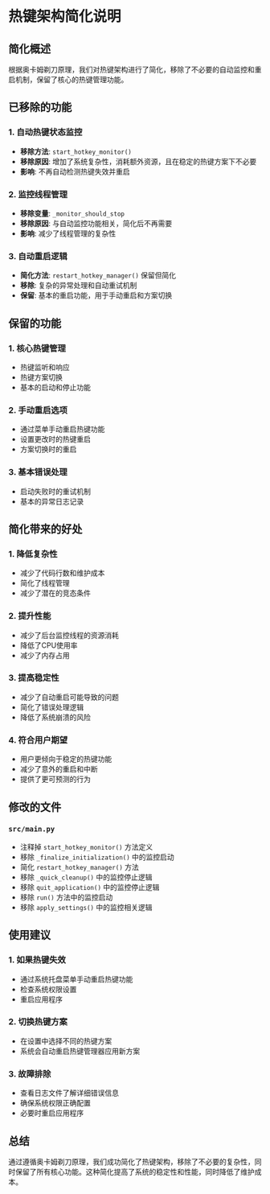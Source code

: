 # 热键架构简化说明

## 简化概述

根据奥卡姆剃刀原理，我们对热键架构进行了简化，移除了不必要的自动监控和重启机制，保留了核心的热键管理功能。

## 已移除的功能

### 1. 自动热键状态监控
- **移除方法**: `start_hotkey_monitor()`
- **移除原因**: 增加了系统复杂性，消耗额外资源，且在稳定的热键方案下不必要
- **影响**: 不再自动检测热键失效并重启

### 2. 监控线程管理
- **移除变量**: `_monitor_should_stop`
- **移除原因**: 与自动监控功能相关，简化后不再需要
- **影响**: 减少了线程管理的复杂性

### 3. 自动重启逻辑
- **简化方法**: `restart_hotkey_manager()` 保留但简化
- **移除**: 复杂的异常处理和自动重试机制
- **保留**: 基本的重启功能，用于手动重启和方案切换

## 保留的功能

### 1. 核心热键管理
- 热键监听和响应
- 热键方案切换
- 基本的启动和停止功能

### 2. 手动重启选项
- 通过菜单手动重启热键功能
- 设置更改时的热键重启
- 方案切换时的重启

### 3. 基本错误处理
- 启动失败时的重试机制
- 基本的异常日志记录

## 简化带来的好处

### 1. 降低复杂性
- 减少了代码行数和维护成本
- 简化了线程管理
- 减少了潜在的竞态条件

### 2. 提升性能
- 减少了后台监控线程的资源消耗
- 降低了CPU使用率
- 减少了内存占用

### 3. 提高稳定性
- 减少了自动重启可能导致的问题
- 简化了错误处理逻辑
- 降低了系统崩溃的风险

### 4. 符合用户期望
- 用户更倾向于稳定的热键功能
- 减少了意外的重启和中断
- 提供了更可预测的行为

## 修改的文件

### `src/main.py`
- 注释掉 `start_hotkey_monitor()` 方法定义
- 移除 `_finalize_initialization()` 中的监控启动
- 简化 `restart_hotkey_manager()` 方法
- 移除 `_quick_cleanup()` 中的监控停止逻辑
- 移除 `quit_application()` 中的监控停止逻辑
- 移除 `run()` 方法中的监控启动
- 移除 `apply_settings()` 中的监控相关逻辑

## 使用建议

### 1. 如果热键失效
- 通过系统托盘菜单手动重启热键功能
- 检查系统权限设置
- 重启应用程序

### 2. 切换热键方案
- 在设置中选择不同的热键方案
- 系统会自动重启热键管理器应用新方案

### 3. 故障排除
- 查看日志文件了解详细错误信息
- 确保系统权限正确配置
- 必要时重启应用程序

## 总结

通过遵循奥卡姆剃刀原理，我们成功简化了热键架构，移除了不必要的复杂性，同时保留了所有核心功能。这种简化提高了系统的稳定性和性能，同时降低了维护成本。